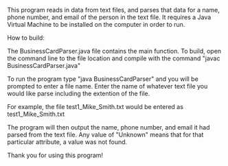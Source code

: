 This program reads in data from text files, and parses that data for a name, phone number, and email of 
the person in the text file. It requires a Java Virtual Machine to be installed on the computer in order to run.

How to build:

The BusinessCardParser.java file contains the main function. To build, open the command line to the file location
and compile with the command "javac BusinessCardParser.java"

To run the program type "java BusinessCardParser" and you will be prompted to enter a file name. Enter the name
of whatever text file you would like parse including the extention of the file. 

For example, the file test1_Mike_Smith.txt would be entered as test1_Mike_Smith.txt

The program will then output the name, phone number, and email it had parsed from the text file. Any value of
"Unknown" means that for that particular attribute, a value was not found.

Thank you for using this program!
